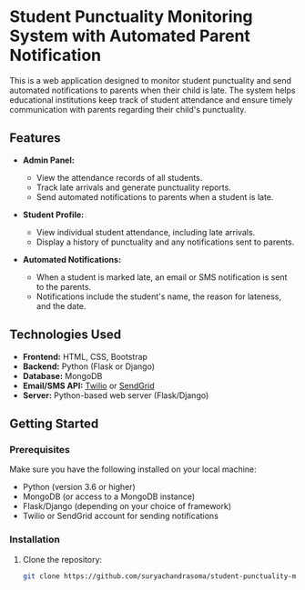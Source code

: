 # Student Punctuality Monitoring System with Automated Parent Notification

This is a web application designed to monitor student punctuality and send automated notifications to parents when their child is late. The system helps educational institutions keep track of student attendance and ensure timely communication with parents regarding their child's punctuality.

## Features

- **Admin Panel:**
  - View the attendance records of all students.
  - Track late arrivals and generate punctuality reports.
  - Send automated notifications to parents when a student is late.

- **Student Profile:**
  - View individual student attendance, including late arrivals.
  - Display a history of punctuality and any notifications sent to parents.

- **Automated Notifications:**
  - When a student is marked late, an email or SMS notification is sent to the parents.
  - Notifications include the student's name, the reason for lateness, and the date.

## Technologies Used

- **Frontend:** HTML, CSS, Bootstrap
- **Backend:** Python (Flask or Django)
- **Database:** MongoDB
- **Email/SMS API:** [Twilio](https://www.twilio.com/) or [SendGrid](https://sendgrid.com/)
- **Server:** Python-based web server (Flask/Django)

## Getting Started

### Prerequisites

Make sure you have the following installed on your local machine:

- Python (version 3.6 or higher)
- MongoDB (or access to a MongoDB instance)
- Flask/Django (depending on your choice of framework)
- Twilio or SendGrid account for sending notifications

### Installation

1. Clone the repository:

   ```bash
   git clone https://github.com/suryachandrasoma/student-punctuality-monitoring-system.git
